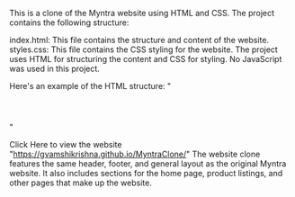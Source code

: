 
This is a clone of the Myntra website using HTML and CSS. The project contains the following structure:

index.html: This file contains the structure and content of the website.
styles.css: This file contains the CSS styling for the website.
The project uses HTML for structuring the content and CSS for styling. No JavaScript was used in this project.

Here's an example of the HTML structure:
"<body>
    <header>
        <!-- Logo, navigation, and other header elements go here -->
    </header>
    <main>
        <!-- Home page, product listing, and other page elements go here -->
    </main>
    <footer>
        <!-- Footer elements such as contact information, links, and legal information go here -->
    </footer>
</body>"

Click Here to view the website "https://gvamshikrishna.github.io/MyntraClone/"
The website clone features the same header, footer, and general layout as the original Myntra website. It also includes sections for the home page, product listings, and other pages that make up the website.
